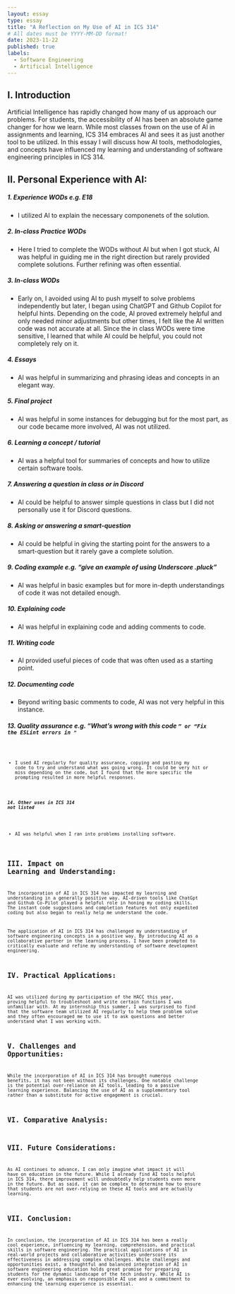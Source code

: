 ```yaml
---
layout: essay
type: essay
title: "A Reflection on My Use of AI in ICS 314"
# All dates must be YYYY-MM-DD format!
date: 2023-11-22
published: true
labels:
  - Software Engineering
  - Artificial Intelligence
---
```


## I. Introduction

Artificial Intelligence has rapidly changed how many of us approach our problems.  For students, the accessibility of AI has been an absolute game changer for how we learn.  While most classes frown on the use of AI in assignments and learning, ICS 314 embraces AI and sees it as just another tool to be utilized. In this essay I will discuss how AI tools, methodologies, and concepts have influenced my learning and understanding of software engineering principles in ICS 314. 

## II. Personal Experience with AI:
##### 1. Experience WODs e.g. E18
- I utilized AI to explain the necessary componenets of the solution. 
  
##### 2. In-class Practice WODs
- Here I tried to complete the WODs without AI but when I got stuck, AI was helpful in guiding me in the right direction but rarely provided complete solutions.  Further refining was often essential.
  
##### 3. In-class WODs
- Early on, I avoided using AI to push myself to solve problems independently but later, I began using ChatGPT and Github Copilot for helpful hints.  Depending on the code, AI proved extremely helpful and only needed minor adjustments but other times, I felt like the AI written code was not accurate at all.  Since the in class WODs were time sensitive, I learned that while AI could be helpful, you could not completely rely on it.
  
##### 4. Essays
- AI was helpful in summarizing and phrasing ideas and concepts in an elegant way.
  
##### 5. Final project
- AI was helpful in some instances for debugging but for the most part, as our code became more involved, AI was not utilized.
  
##### 6. Learning a concept / tutorial
- AI was a helpful tool for summaries of concepts and how to utilize certain software tools.
  
##### 7. Answering a question in class or in Discord
- AI could be helpful to answer simple questions in class but I did not personally use it for Discord questions.
  
##### 8. Asking or answering a smart-question
- AI could be helpful in giving the starting point for the answers to a smart-question but it rarely gave a complete solution.
  
##### 9. Coding example e.g. “give an example of using Underscore .pluck”
- AI was helpful in basic examples but for more in-depth understandings of code it was not detailed enough. 
  
##### 10. Explaining code
- AI was helpful in explaining code and adding comments to code.
  
##### 11. Writing code
- AI provided useful pieces of code that was often used as a starting point.
  
##### 12. Documenting code
- Beyond writing basic comments to code, AI was not very helpful in this instance.
   
##### 13. Quality assurance e.g. “What’s wrong with this code <code here>” or “Fix the ESLint errors in <code here>”
- I used AI regularly for quality assurance, copying and pasting my code to try and understand what was going wrong.  It could be very hit or miss depending on the code, but I found that the more specific the prompting resulted in more helpful responses.
  
##### 14. Other uses in ICS 314 not listed
- AI was helpful when I ran into problems installing software. 

## III. Impact on Learning and Understanding:
The incorporation of AI in ICS 314 has impacted my learning and understanding in a generally positive way. AI-driven tools like ChatGpt and Github Co-Pilot played a helpful role in honing my coding skills. The instant code suggestions and completion features not only expedited coding but also began to really help me understand the code.

The application of AI in ICS 314 has challenged my understanding of software engineering concepts in a positive way. By introducing AI as a collaborative partner in the learning process, I have been prompted to critically evaluate and refine my understanding of software development engineering.

## IV. Practical Applications:
AI was utilized during my participation of the HACC this year, proving helpful to troubleshoot and write certain functions I was unfamiliar with. At my internship this summer, I was surprised to find that the software team utilized AI regularly to help them problem solve and they often encouraged me to use it to ask questions and better understand what I was working with. 

## V. Challenges and Opportunities:
While the incorporation of AI in ICS 314 has brought numerous benefits, it has not been without its challenges. One notable challenge is the potential over-reliance on AI tools, leading to a passive learning experience. Balancing the use of AI as a supplementary tool rather than a substitute for active engagement is crucial.

## VI. Comparative Analysis:


## VII. Future Considerations:
As AI continues to advance, I can only imagine what impact it will have on education in the future.  While I already find AI tools helpful in ICS 314, there improvement will undoubtedly help students even more in the future.  But as said, it can be complex to determine how to ensure that students are not over-relying on these AI tools and are actually learning. 

## VII. Conclusion: 
In conclusion, the incorporation of AI in ICS 314 has been a really cool experience, influencing my learning, comprehension, and practical skills in software engineering. The practical applications of AI in real-world projects and collaborative activities underscore its effectiveness in addressing complex challenges. While challenges and opportunities exist, a thoughtful and balanced integration of AI in software engineering education holds great promise for preparing students for the dynamic landscape of the tech industry. While AI is ever evolving, an emphasis on responsible AI use and a commitment to enhancing the learning experience is essential.

